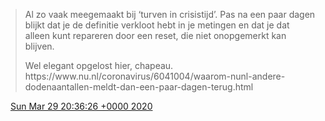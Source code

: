 > Al zo vaak meegemaakt bij ‘turven in crisistijd’\. Pas na een paar dagen blijkt dat je de definitie verkloot hebt in je metingen en dat je dat alleen kunt repareren door een reset, die niet onopgemerkt kan blijven\.   
>   
> Wel elegant opgelost hier, chapeau\.  
>  https://www\.nu\.nl/coronavirus/6041004/waarom\-nunl\-andere\-dodenaantallen\-meldt\-dan\-een\-paar\-dagen\-terug\.html

<img src="../../media/tweet.ico" width="12" /> [Sun Mar 29 20:36:26 +0000 2020](https://twitter.com/DromerDenker/status/1244362803001073664)